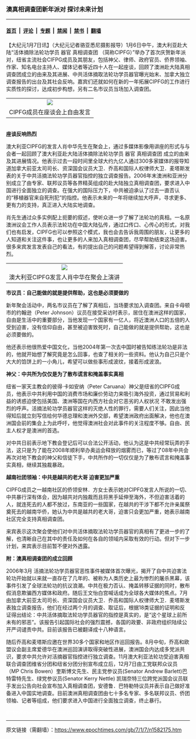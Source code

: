 ### 澳真相调查团新年派对 探讨未来计划

---

#### [首页](../../../..?n1582175) &nbsp;|&nbsp; [评论](../../../../../epoch-comment?n1582175) &nbsp;|&nbsp; [专题](../../../../../epoch-special?n1582175) &nbsp;|&nbsp; [禁闻](../../../../../epoch-news?n1582175) &nbsp;|&nbsp; [禁书](../../../../../books?n1582175) &nbsp;|&nbsp; [翻墙](https://github.com/gfw-breaker/nogfw/blob/master/README.md?n1582175)


<div class="post_content" id="artbody" itemprop="articleBody">
 <!-- article content begin -->
 <p>
  【大纪元1月7日讯】（大纪元记者骆亚悉尼摄影报导）1月6日中午，澳大利亚赴大陆“活体摘除法轮功学员
  <ok href="https://www.epochtimes.com/gb/tag/%E5%99%A8%E5%AE%98.html">
   器官
  </ok>
  <ok href="https://www.epochtimes.com/gb/tag/%E7%9C%9F%E7%9B%B8%E8%B0%83%E6%9F%A5%E5%9B%A2.html">
   真相调查团
  </ok>
  （简称CIPFG）”举办了首次庆贺新年派对，纽省主流社会CIFPG成员及其朋友，包括神父、律师、政府官员、侨界领袖、作家、知名电台主持人、媒体记者等近四十人在一起座谈，回顾了澳洲赴大陆真相调查团成立的由来及其进展、中共活体摘取法轮功学员器官曝光始末、加拿大独立调查报告的出台及其社会反响。嘉宾们还就如何在新的一年拓展CIPFG的工作进行实质性的探讨，达成初步构想，另有二名市议员当场加入调查团。
  <br/>
  <center>
  </center>
 </p>
 <table border="0" cellpadding="3" cellspacing="3" width="100%">
  <tr>
   <td align="center">
    <ok href="/i6/701070821451676.jpg">
     <img src="/i6/701070821451676--ss.jpg"/>
    </ok>
   </td>
  </tr>
  <tr>
   <td align="center">
    <span class="bn12">
     CIPFG成员在座谈会上自由发言
    </span>
   </td>
  </tr>
 </table>
 <p>
  <br/>
  <b>
   座谈反响热烈
  </b>
 </p>
 <p>
  澳大利亚CIPFG的发言人肖中华先生在聚会上，通过多媒体影像用讲座的形式与与会者一起回顾了澳大利亚赴大陆活体摘除法轮功学员
  <ok href="https://www.epochtimes.com/gb/tag/%E5%99%A8%E5%AE%98.html">
   器官
  </ok>
  <ok href="https://www.epochtimes.com/gb/tag/%E7%9C%9F%E7%9B%B8%E8%B0%83%E6%9F%A5%E5%9B%A2.html">
   真相调查团
  </ok>
  成立的由来及其进展情况。他表示过去一段时间里全球大约九亿人通过300多家媒体的报导知道加拿大前亚太司司长、资深国会议员大卫．乔高和国际人权律师大卫．麦塔斯发表的关于中共活摘法轮功学员器官指控的独立调查报告。2006年末澳洲和亚洲分别成立了由专家、联邦议员等各界精英组成的赴大陆独立真相调查团，要求进入中国进行全面独立的调查。在强大的国际压力下，中共被迫承认了过去一直否认的“移植器官来自死刑犯”的指控。他表示未来的一年将继续加大呼声，寻求更多、更有力的支持，真正进入大陆实地调查。
 </p>
 <p>
  肖先生通过众多实例配上扼要的叙述，使听众进一步了解了法轮功的真相。一名原澳洲议会工作人员表示法轮功在中国大陆弘传，通过口传口、心传心的形式，对我们也有启发，CIPFG也可以参照这个模式，我也会去告诉我周围的朋友，让更多的人知道和关注这件事，也让更多的人来加入真相调查团，尽早帮助结束这场迫害。很多来宾发言发表自己的看法，有的提出自己的问题希望得到解答，讨论非常热烈。
  <br/>
  <center>
  </center>
 </p>
 <table border="0" cellpadding="3" cellspacing="3" width="100%">
  <tr>
   <td align="center">
    <ok href="/i6/701070822461676.jpg">
     <img src="/i6/701070822461676--ss.jpg"/>
    </ok>
   </td>
  </tr>
  <tr>
   <td align="center">
    <span class="bn12">
     澳大利亚CIPFG发言人肖中华在聚会上演讲
    </span>
   </td>
  </tr>
 </table>
 <p>
 </p>
 <p>
  <b>
   市议员：自己能做的就是提供帮助，这也是必须要做的
  </b>
 </p>
 <p>
  新年聚会活动中，两名市议员在了解了真相后，当场要求加入调查团。来自卡母顿市的约翰逊（Peter Johnson）议员在接受采访时表示，居住在澳洲这样的国家，自由是生活中的重要部分，当他发现一个国家有一亿人，将近澳洲人口的五倍的人受到迫害，没有信仰自由，甚至被迫害致死时，自己能做的就是提供帮助，这也是必须要做的。
 </p>
 <p>
  他还表示他很热爱中国文化，当他2004年第一次去中国时被告知练法轮功是非法的，他就开始想了解究竟是怎么回事，也查了相关的一些资料。他认为自己只是个大大的馅饼上的一小角儿，希望可以做些事形成波纹，接着形成波浪。
 </p>
 <p>
  <b>
   神父：中共所为仅仅是为了散布谎言和掩盖事实真相
  </b>
 </p>
 <p>
  纽省一家天主教会的彼得‧卡如安纳（Peter Caruana）神父是纽省的CIPFG成员，他表示中共利用中国的消费市场和廉价劳动力来吸引海外投资，通过贸易和利益的诱惑迫使包括美国、澳洲等国在内西方社会对它恶劣的人权状况 不敢发出强烈的呼声。活摘法轮功学员器官这样的灭绝人性的罪行，需要人们关注，因此当他得知后就立刻写信给何华德总理和澳洲外交部，希望澳洲政府出面解决，他也在澳洲国会前的集会上为此呼吁，他觉得澳洲社会对此事件的关注程度不够。自由、民主人权才是澳洲的首选。
 </p>
 <p>
  对中共日前表示地下教会登记后可以合法公开活动，他认为这是中共经常玩弄的手法，这只是为了能在2008年顺利举办奥运会释放的烟雾而已，等过了08年中共会再次对地下教会的神父和信徒下手，中共所作的一切仅仅是为了散布谎言和掩盖事实真相，继续其独裁暴政。
 </p>
 <p>
  <b>
   越南社团领袖：中共是越共的老大哥 迫害更加严重
  </b>
 </p>
 <p>
  CIPFG成员之一越南社区的侨领安林．方女士表示她对CIPFG发言人所说的一切、中共暴行深有体会，因为越共对内独裁而且将黑手延伸至海外，不但迫害活着的人，就连死去的人都不放过，东南亚的一些国家，在越共的干涉下都不允许亲属祭奠死去的越南华侨，她认为中共是越共的老大哥，迫害只会更加严重，她表示越南社区完全支持真相调查团。
 </p>
 <p>
  来宾表示这次聚会使他们对中共活体摘取法轮功学员器官的真相有了更进一步的了解，也清晰自己在其中的责任及如何在各自的领域内采取有效的行动。但对下一步计划，来宾表示目前暂不便对外透露。
 </p>
 <p>
  <b>
   附：澳真相调查团的成立回顾
  </b>
 </p>
 <p>
  2006年3月 活摘法轮功学员器官恶性事件被媒体首次曝光，揭开了自中共迫害法轮功开始就以来就一直存在了几年的、被称为人类历史上最为惨烈的屠杀黑幕，该事件引发了全球法轮功的抗议浪潮。中共在极力否认、掩盖转移证据的同时，散布假消息欺骗西方媒体和政府。随后王文怡白宫喊话成为全球各大媒体的焦点。7月由加拿大前亚太司司长、资深国会议员大卫．乔高和国际人权律师大卫．麦塔斯发表独立调查报告，他们在经过两个月的调查、取证后，根据18类证据的证明和反证得出结论：中共活体摘取法轮功学员器官的指控是真实的，是“这个星球上前所未有的邪恶”。该报告引起国际社会的强烈震撼，各国的政要、非政府组织陆续公开严词谴责中共。目前该报告已被翻译成十八种语言。
 </p>
 <p>
  随后乔高和麦塔斯应邀在世界30多个国家和地区作巡回报告。8月中旬，乔高和欧盟议会副主席爱德华在澳洲巡回演讲取得突破性进展，澳洲国会内达成多党派共识，要求中共允许对活摘器官指控进行独立调查。11月澳大利亚法轮功受迫害真相联合调查团维省分团和纽省分团分别宣布成立后，12月7日由工党联邦众议员（MP Chris Bowen）奎斯博文先生、民主党参议员(Senator Andrew Barlett)巴特雷特先生、绿党参议员(Senator Kerry Nettle) 凯瑞奈特三位跨党派国会议员联手发出公告向社会宣布加入真相调查团，安德鲁．巴特勒特议员并表示自己做好准备进入中国实地调查。目前澳洲真相调查团由七十多名专家、多名联邦议员、侨团领袖、记者等组成，他们要求进入中国进行全面独立调查，终止暴行。
 </p>
 <p>
  <font color="#ffffff">
   (http://www.dajiyuan.com)
  </font>
 </p>
 <!-- article content end -->
 <div id="below_article_ad">
 </div>
</div>


---

原文链接（需翻墙）：https://www.epochtimes.com/gb/7/1/7/n1582175.htm